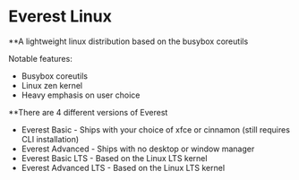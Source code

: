 # Everest Linux
**A lightweight linux distribution based on the busybox coreutils

Notable features:
- Busybox coreutils
- Linux zen kernel
- Heavy emphasis on user choice

**There are 4 different versions of Everest
- Everest Basic - Ships with your choice of xfce or cinnamon (still requires CLI installation)
- Everest Advanced - Ships with no desktop or window manager
- Everest Basic LTS - Based on the Linux LTS kernel
- Everest Advanced LTS - Based on the Linux LTS kernel
